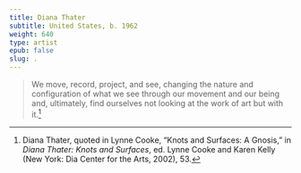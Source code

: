 ```yaml
---
title: Diana Thater
subtitle: United States, b. 1962
weight: 640
type: artist
epub: false
slug: .
---
```

> We move, record, project, and see, changing the nature and configuration of what we see through our movement and our being and, ultimately, find ourselves not looking at the work of art but with it.[^1]

[^1]: Diana Thater, quoted in Lynne Cooke, “Knots and Surfaces: A Gnosis,” in *Diana Thater: Knots and Surfaces*, ed. Lynne Cooke and Karen Kelly (New York: Dia Center for the Arts, 2002), 53.
